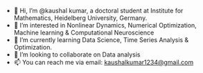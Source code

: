 - 👋 Hi, I’m @kaushal kumar, a doctoral student at Institute for Mathematics, Heidelberg University, Germany.
- 👀 I’m interested in Nonlinear Dynamics, Numerical Optimization, Machine learning & Computational Neuroscience
- 🌱 I’m currently learning Data Science, Time Series Analysis & Optimization.
- 💞️ I’m looking to collaborate on Data analysis
- 📫 You can reach me via email: kaushalkumar1234@gmail.com

<!---
kaushalkumarsimmons/kaushalkumarsimmons is a ✨ special ✨ repository because its `README.md` (this file) appears on your GitHub profile.
You can click the Preview link to take a look at your changes.
--->
